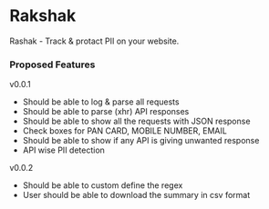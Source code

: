# Rakshak

Rashak - Track & protact PII on your website.

### Proposed Features

v0.0.1
- Should be able to log & parse all requests
- Should be able to parse (xhr) API responses
- Should be able to show all the requests with JSON response
- Check boxes for PAN CARD, MOBILE NUMBER, EMAIL
- Should be able to show if any API is giving unwanted response 
- API wise PII detection 

v0.0.2 
- Should be able to custom define the regex
- User should be able to download the summary in csv format
